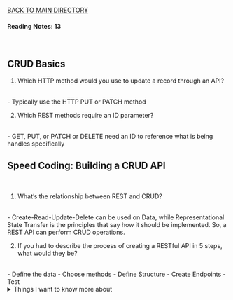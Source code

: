 [BACK TO MAIN DIRECTORY](../README.md)

#### Reading Notes: 13
<br>

## CRUD Basics

1. Which HTTP method would you use to update a record through an API?
<br>
- Typically use the HTTP PUT or PATCH method

2. Which REST methods require an ID parameter?
<br>
- GET, PUT, or PATCH or DELETE need an ID to reference what is being handles specifically

## Speed Coding: Building a CRUD API
<br>

1. What’s the relationship between REST and CRUD?
<br>
- Create-Read-Update-Delete can be used on Data, while Representational State Transfer is the principles that say how it should be implemented. So, a REST API can perform CRUD operations.

2. If you had to describe the process of creating a RESTful API in 5 steps, what would they be?
<br>
- Define the data
- Choose methods
- Define Structure
- Create Endpoints
- Test


<details>
<summary>Things I want to know more about</summary>

Begin writing here...
  
</details>